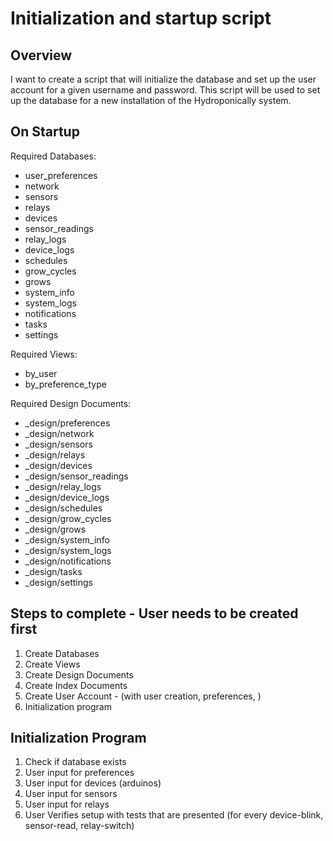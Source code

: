 # Initialization and startup script

## Overview

I want to create a script that will initialize the database and set up the user account for a given username and password. This script will be used to set up the database for a new installation of the Hydroponically system.

## On Startup
Required Databases:
- user_preferences
- network
- sensors
- relays
- devices
- sensor_readings
- relay_logs
- device_logs
- schedules
- grow_cycles
- grows
- system_info
- system_logs
- notifications
- tasks
- settings

Required Views:
- by_user
- by_preference_type

Required Design Documents:
- _design/preferences
- _design/network
- _design/sensors
- _design/relays
- _design/devices
- _design/sensor_readings
- _design/relay_logs
- _design/device_logs
- _design/schedules
- _design/grow_cycles
- _design/grows
- _design/system_info
- _design/system_logs
- _design/notifications
- _design/tasks
- _design/settings

## Steps to complete - User needs to be created first
1. Create Databases
2. Create Views
3. Create Design Documents
4. Create Index Documents
5. Create User Account - (with user creation, preferences, )
6. Initialization program


## Initialization Program
1. Check if database exists
2. User input for preferences
3. User input for devices (arduinos)
4. User input for sensors
5. User input for relays
6. User Verifies setup with tests that are presented (for every device-blink, sensor-read, relay-switch)
